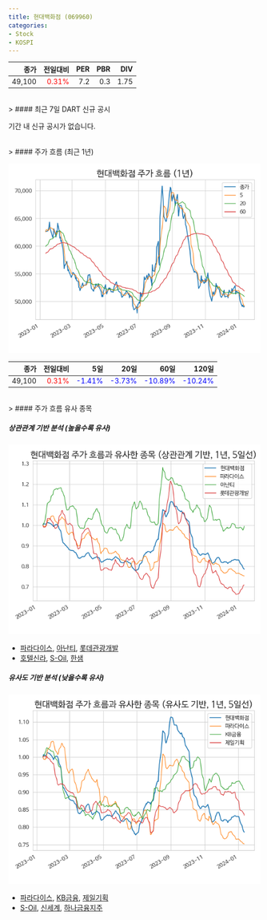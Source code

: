 ```yaml
---
title: 현대백화점 (069960)
categories:
- Stock
- KOSPI
---
```


|종가|전일대비|PER|PBR|DIV|
|---:|-------:|--:|--:|--:|
|49,100|<span style="color: red">0.31%</span>|7.2|0.3|1.75|

<!-- more -->

<br>
> #### 최근 7일 DART 신규 공시

기간 내 신규 공시가 없습니다.

<br>
> #### 주가 흐름 (최근 1년)

![069960](/assets/images/stock/069960.png)

|종가|전일대비|5일|20일|60일|120일|
|---:|-------:|--:|---:|---:|----:|
|49,100|<span style="color: red">0.31%</span>|<span style="color: blue">-1.41%</span>|<span style="color: blue">-3.73%</span>|<span style="color: blue">-10.89%</span>|<span style="color: blue">-10.24%</span>|

<br>
> #### 주가 흐름 유사 종목

##### 상관관계 기반 분석 (높을수록 유사)
![069960](/assets/images/stock/069960_corr.png)
- [파라다이스](/034230/), [아난티](/025980/), [롯데관광개발](/032350/)
- [호텔신라](/008770/), [S-Oil](/010950/), [한샘](/009240/)

##### 유사도 기반 분석 (낮을수록 유사)
![069960](/assets/images/stock/069960_sim.png)
- [파라다이스](/034230/), [KB금융](/105560/), [제일기획](/030000/)
- [S-Oil](/010950/), [신세계](/004170/), [하나금융지주](/086790/)